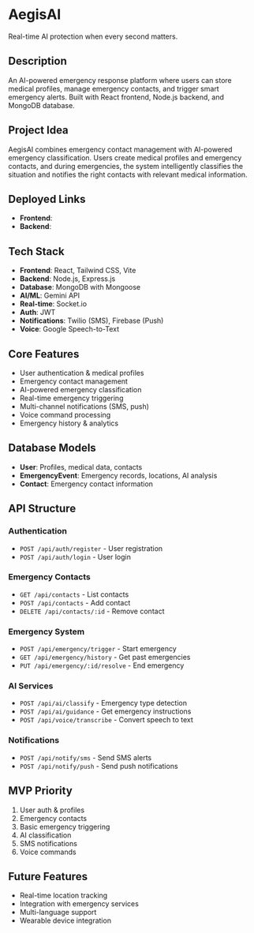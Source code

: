 # AegisAI
Real-time AI protection when every second matters.

## Description
An AI-powered emergency response platform where users can store medical profiles, manage emergency contacts, and trigger smart emergency alerts. Built with React frontend, Node.js backend, and MongoDB database.

## Project Idea
AegisAI combines emergency contact management with AI-powered emergency classification. Users create medical profiles and emergency contacts, and during emergencies, the system intelligently classifies the situation and notifies the right contacts with relevant medical information.

## Deployed Links
- **Frontend**:
- **Backend**:

## Tech Stack
- **Frontend**: React, Tailwind CSS, Vite
- **Backend**: Node.js, Express.js
- **Database**: MongoDB with Mongoose
- **AI/ML**: Gemini API
- **Real-time**: Socket.io
- **Auth**: JWT
- **Notifications**: Twilio (SMS), Firebase (Push)
- **Voice**: Google Speech-to-Text

## Core Features
- User authentication & medical profiles
- Emergency contact management
- AI-powered emergency classification
- Real-time emergency triggering
- Multi-channel notifications (SMS, push)
- Voice command processing
- Emergency history & analytics


## Database Models
- **User**: Profiles, medical data, contacts
- **EmergencyEvent**: Emergency records, locations, AI analysis
- **Contact**: Emergency contact information

## API Structure

### Authentication
- `POST /api/auth/register` - User registration
- `POST /api/auth/login` - User login

### Emergency Contacts
- `GET /api/contacts` - List contacts
- `POST /api/contacts` - Add contact
- `DELETE /api/contacts/:id` - Remove contact

### Emergency System
- `POST /api/emergency/trigger` - Start emergency
- `GET /api/emergency/history` - Get past emergencies
- `PUT /api/emergency/:id/resolve` - End emergency

### AI Services
- `POST /api/ai/classify` - Emergency type detection
- `POST /api/ai/guidance` - Get emergency instructions
- `POST /api/voice/transcribe` - Convert speech to text

### Notifications
- `POST /api/notify/sms` - Send SMS alerts
- `POST /api/notify/push` - Send push notifications


## MVP Priority
1. User auth & profiles
2. Emergency contacts
3. Basic emergency triggering
4. AI classification
5. SMS notifications
6. Voice commands

## Future Features
- Real-time location tracking
- Integration with emergency services
- Multi-language support
- Wearable device integration



